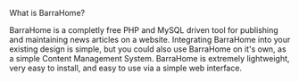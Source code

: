 What is BarraHome?

BarraHome is a completly free PHP and MySQL driven tool for publishing and maintaining news articles on a website. Integrating BarraHome into your existing design is simple, but you could also use BarraHome on it's own, as a simple Content Management System. BarraHome is extremely lightweight, very easy to install, and easy to use via a simple web interface.